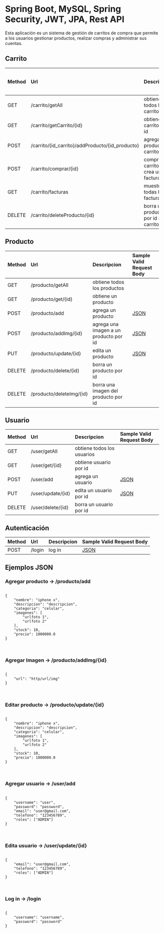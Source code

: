 <h1>Spring Boot, MySQL, Spring Security, JWT, JPA, Rest API</h1>
<p>Esta aplicación es un sistema de gestión de carritos de compra que permite a los usuarios gestionar productos, realizar compras y administrar sus cuentas.</p>

<h2>Carrito</h2>

| Method   | Url                                   | Descripcion                          | Sample Valid Request Body       |
|:---------|:--------------------------------------|:-------------------------------------|:--------------------------------|
| GET      | /carrito/getAll                      | obtiene todos los carritos          |                                 |
| GET      | /carrito/getCarrito/{id}             | obtiene carrito por id              |                                 |
| POST     | /carrito/{id_carrito}/addProducto/{id_producto} | agrega producto al carrito  |                              |
| POST     | /carrito/comprar/{id}                | compra el carrito y crea un factura |                                 |
| GET      | /carrito/facturas                    | muestra todas las facturas          |                                 |
| DELETE   | /carrito/deleteProducto/{id}         | borra un producto por id del carrito|                                 |

<h2>Producto</h2>

| Method   | Url                                   | Descripcion                          | Sample Valid Request Body       |
|:---------|:--------------------------------------|:-------------------------------------|:--------------------------------|
| GET      | /producto/getAll                      | obtiene todos los productos         |                                 |
| GET      | /producto/get/{id}                   | obtiene un producto                 |                                 |
| POST     | /producto/add                         | agrega un producto                  | [JSON](#agregar-producto)                           |
| POST     | /producto/addImg/{id}                | agrega una imagen a un producto por id | [JSON](#agregar-imagen)                         |
| PUT      | /producto/update/{id}                 | edita un producto                   | [JSON](#editar-producto)                           |
| DELETE   | /producto/delete/{id}                 | borra un producto por id            |                                 |
| DELETE   | /producto/deleteImg/{id}              | borra una imagen del producto por id|                                 |

<h2>Usuario</h2>

| Method   | Url                                   | Descripcion                          | Sample Valid Request Body       |
|:---------|:--------------------------------------|:-------------------------------------|:--------------------------------|
| GET      | /user/getAll                         | obtiene todos los usuarios          |                                 |
| GET      | /user/get/{id}                       | obtiene usuario por id              |                                 |
| POST     | /user/add                            | agrega un usuario                    | [JSON](#agregar-usuario)       |
| PUT      | /user/update/{id}                    | edita un usuario por id             | [JSON](#editar-usuario)        |
| DELETE   | /user/delete/{id}                    | borra un usuario por id              |                                 |

<h2>Autenticación</h2>

| Method   | Url                                   | Descripcion                          | Sample Valid Request Body       |
|:---------|:--------------------------------------|:-------------------------------------|:--------------------------------|
| POST     | /login                                | log in                               | [JSON](#log-in)       |

    
<h2>Ejemplos JSON</h2>

<h3>Agregar producto -> /producto/add</h3>
<pre><code class="json">
{
    "nombre": "iphone x",
    "descripcion": "descripcion",
    "categoria": "celular",
    "imagenes": [
        "urlfoto 1",
        "urlfoto 2"
    ],
    "stock": 10,
    "precio": 1000000.0
}
</code></pre>
<br>
<h3>Agregar Imagen -> /producto/addImg/{id}</h3>
<pre><code class="json">
{
    "url": "http/url/img"
}
</code></pre>
<br>
<h3>Editar producto -> /producto/update/{id}</h3>
<pre><code class="json">
{
    "nombre": "iphone x",
    "descripcion": "descripcion",
    "categoria": "celular",
    "imagenes": [
        "urlfoto 1",
        "urlfoto 2"
    ],
    "stock": 10,
    "precio": 1000000.0
}
</code></pre>
<br>
<h3>Agregar usuario -> /user/add</h3>
<pre><code class="json">
{
    "username": "user",
    "password": "password",
    "email": "user@gmail.com",
    "telefono": "123456789",
    "roles": ["ADMIN"]
}
</code></pre>
<br>
<h3>Edita usuario -> /user/update/{id}</h3>
<pre><code class="json">
{
    "email": "user@gmail.com",
    "telefono": "123456789",
    "roles": ["ADMIN"]
}
</code></pre>
<br>
<h3>Log in -> /login</h3>
<pre><code class="json">
{
    "username": "username",
    "password": "password"
}
</code></pre>
